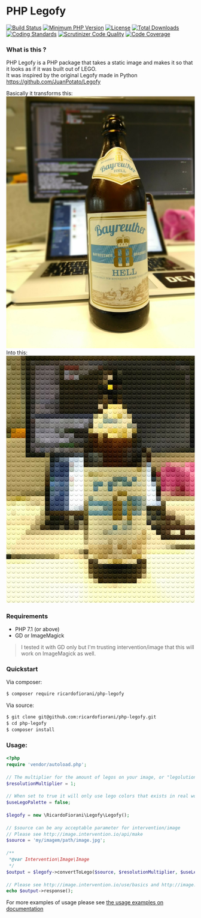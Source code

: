 # PHP Legofy
[![Build Status](https://api.travis-ci.org/ricardofiorani/php-legofy.svg?branch=master)](http://travis-ci.org/ricardofiorani/php-legofy)
[![Minimum PHP Version](https://img.shields.io/packagist/php-v/ricardofiorani/php-legofy.svg)](https://php.net/)
[![License](https://poser.pugx.org/ricardofiorani/php-legofy/license.png)](https://packagist.org/packages/ricardofiorani/php-legofy)
[![Total Downloads](https://poser.pugx.org/ricardofiorani/php-legofy/d/total.png)](https://packagist.org/packages/ricardofiorani/php-legofy)
[![Coding Standards](https://img.shields.io/badge/cs-PSR--4-yellow.svg)](https://github.com/php-fig-rectified/fig-rectified-standards)
[![Scrutinizer Code Quality](https://scrutinizer-ci.com/g/ricardofiorani/php-legofy/badges/quality-score.png?b=master)](https://scrutinizer-ci.com/g/ricardofiorani/php-legofy/?branch=master)
[![Code Coverage](https://scrutinizer-ci.com/g/ricardofiorani/php-legofy/badges/coverage.png?b=master)](https://scrutinizer-ci.com/g/ricardofiorani/php-legofy/?branch=master)

### What is this ?
PHP Legofy is a PHP package that takes a static image and makes it so that it looks as if it was built out of LEGO.  
It was inspired by the original Legofy made in Python https://github.com/JuanPotato/Legofy

Basically it transforms this:
![Image of a beer][beer]
Into this:
![Image of a legofied beer][lego-beer]

[beer]: ./assets/examples/beer.jpg
[lego-beer]: ./assets/examples/lego-beer.jpeg

### Requirements
* PHP 7.1 (or above)
* GD or ImageMagick
> I tested it with GD only but I'm trusting intervention/image that this will work on ImageMagick as well.

### Quickstart
Via composer:
```bash
$ composer require ricardofiorani/php-legofy
```

Via source:
```bash
$ git clone git@github.com:ricardofiorani/php-legofy.git
$ cd php-legofy
$ composer install
```

### Usage:
```php
<?php
require 'vendor/autoload.php';

// The multiplier for the amount of legos on your image, or "legolution" :)
$resolutionMultiplier = 1;

// When set to true it will only use lego colors that exists in real world.
$useLegoPalette = false;

$legofy = new \RicardoFiorani\Legofy\Legofy();

// $source can be any acceptable parameter for intervention/image
// Please see http://image.intervention.io/api/make
$source = 'my/imagem/path/image.jpg';

/**
 *@var Intervention\Image\Image 
 */
$output = $legofy->convertToLego($source, $resolutionMultiplier, $useLegoPalette);

// Please see http://image.intervention.io/use/basics and http://image.intervention.io/use/http
echo $output->response();
```

For more examples of usage please see [the usage examples on documentation](https://github.com/ricardofiorani/php-legofy/blob/master/docs/EXAMPLES.md)